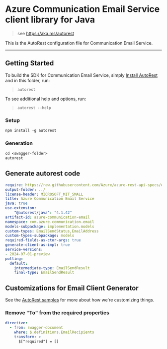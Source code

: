 # Azure Communication Email Service client library for Java

> see https://aka.ms/autorest

This is the AutoRest configuration file for Communication Email Service.

---
## Getting Started
To build the SDK for Communication Email Service, simply [Install AutoRest](https://aka.ms/autorest) and
in this folder, run:

> `autorest`

To see additional help and options, run:

> `autorest --help`

### Setup
```ps
npm install -g autorest
```

### Generation
```ps
cd <swagger-folder>
autorest
```

## Generate autorest code

```yaml
require: https://raw.githubusercontent.com/Azure/azure-rest-api-specs/e64ad693df24b47d4009eece6663c8d95cf94be6/specification/communication/data-plane/Email/readme.md
output-folder: ../
license-header: MICROSOFT_MIT_SMALL
title: Azure Communication Email Service
java: true
use-extension:
    "@autorest/java": "4.1.42"
artifact-id: azure-communication-email
namespace: com.azure.communication.email
models-subpackage: implementation.models
custom-types: EmailSendStatus,EmailAddress
custom-types-subpackage: models
required-fields-as-ctor-args: true
generate-client-as-impl: true
service-versions:
- 2024-07-01-preview
polling:
  default:
    intermediate-type: EmailSendResult
    final-type: EmailSendResult
```

## Customizations for Email Client Generator

See the [AutoRest samples](https://github.com/Azure/autorest/tree/master/Samples/3b-custom-transformations)
for more about how we're customizing things.

### Remove "To" from the required properties

```yaml
directive:
  - from: swagger-document
    where: $.definitions.EmailRecipients
    transform: >
      $["required"] = []
```
